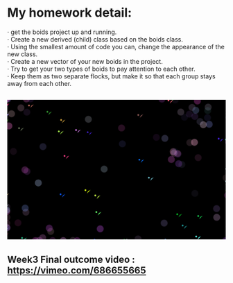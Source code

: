 My homework detail:
=========
· get the boids project up and running. <br>
· Create a new derived (child) class based on the boids class. <br>
· Using the smallest amount of code you can, change the appearance of the new class. <br>
· Create a new vector of your new boids in the project. <br>
· Try to get your two types of boids to pay attention to each other. <br>
· Keep them as two separate flocks, but make it so that each group stays away from each other. <br>

![](https://github.com/orionmel/Coding2-Weekly-Project-advanced-framework/blob/main/%E2%9D%A4%EF%B8%8Fweek3_boids/final_outcome.jpg)
----------
Week3 Final outcome video : <https://vimeo.com/686655665>
---------
